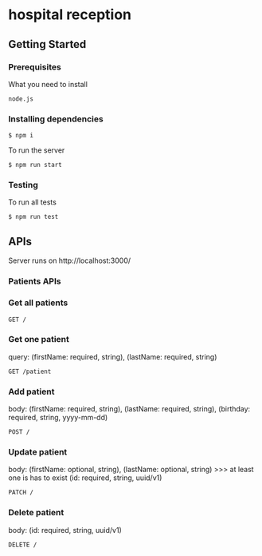 # hospital reception

## Getting Started

### Prerequisites

What you need to install

```
node.js
```

### Installing dependencies

```
$ npm i
```

To run the server

```
$ npm run start
```

### Testing

To run all tests

```
$ npm run test
```

## APIs

Server runs on http://localhost:3000/

### Patients APIs

### Get all patients

```
GET /
```

### Get one patient

query: (firstName: required, string), (lastName: required, string) 

```
GET /patient
```

### Add patient

body: (firstName: required, string), (lastName: required, string), 
(birthday: required, string, yyyy-mm-dd)

```
POST /
```

### Update patient

body: (firstName: optional, string), (lastName: optional, string) >>> at least one is has to exist
(id: required, string, uuid/v1)

```
PATCH /
```

### Delete patient

body: (id: required, string, uuid/v1)

```
DELETE /
```
